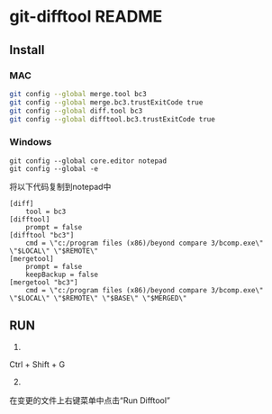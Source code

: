 # git-difftool README

## Install

### MAC

```bash
git config --global merge.tool bc3
git config --global merge.bc3.trustExitCode true
git config --global diff.tool bc3
git config --global difftool.bc3.trustExitCode true
```


### Windows

```
git config --global core.editor notepad
git config --global -e
```

将以下代码复制到notepad中
```
[diff]
	tool = bc3
[difftool]
	prompt = false
[difftool "bc3"]
	cmd = \"c:/program files (x86)/beyond compare 3/bcomp.exe\" \"$LOCAL\" \"$REMOTE\"
[mergetool]
	prompt = false
	keepBackup = false
[mergetool "bc3"]
	cmd = \"c:/program files (x86)/beyond compare 3/bcomp.exe\" \"$LOCAL\" \"$REMOTE\" \"$BASE\" \"$MERGED\"
```


## RUN

1. 
Ctrl + Shift + G

2.
在变更的文件上右键菜单中点击“Run Difftool”